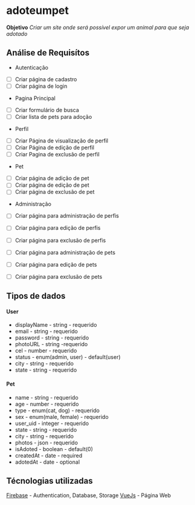 # adoteumpet

**Objetivo**
_Criar um site onde será possível expor um animal para que seja adotado_

## Análise de Requisítos

* Autenticação
- [ ] Criar página de cadastro
- [ ] Criar página de login

* Pagina Principal
- [ ] Criar formulário de busca
- [ ] Criar lista de pets para adoção

* Perfil
- [ ] Criar Página de visualização de perfil
- [ ] Criar Página de edição de perfil
- [ ] Criar Pagina de exclusão de perfil

* Pet

- [ ] Criar página de adição de pet
- [ ] Criar página de edição de pet
- [ ] Criar página de exclusão de pet

* Administração

- [ ] Criar página para administração de perfis
- [ ] Criar página para edição de perfis
- [ ] Criar página para exclusão de perfis

- [ ] Criar página para administração de pets
- [ ] Criar página para edição de pets
- [ ] Criar página para exclusão de pets


## Tipos de dados

#### User
- displayName - string - requerido
- email - string - requerido
- password - string - requerido
- photoURL - string -requerido
- cel - number - requerido
- status - enum(admin, user) - default(user)
- city - string - requerido
- state - string - requerido

#### Pet
- name - string - requerido
- age - number - requerido
- type - enum(cat, dog) - requerido
- sex - enum(male, female) - requerido
- user_uid - integer - requerido
- state - string - requerido
- city - string - requerido
- photos - json - requerido
- isAdoted - boolean - default(0)
- createdAt - date - required
- adotedAt - date - optional


## Técnologias utilizadas

[Firebase](https://firebase.google.com/) - Authentication, Database, Storage
[VueJs](https://vuejs.org/index.html) - Página Web
